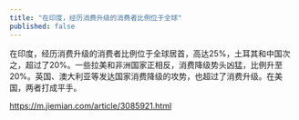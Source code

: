 ```yaml
---
title: "在印度，经历消费升级的消费者比例位于全球"
published: false
---
```

在印度，经历消费升级的消费者比例位于全球居首，高达25%，土耳其和中国次之，超过了20%。一些拉美和非洲国家正相反，消费降级势头凶猛，比例升至20%。英国、澳大利亚等发达国家消费降级的攻势，也超过了消费升级。在美国，两者打成平手。

https://m.jiemian.com/article/3085921.html